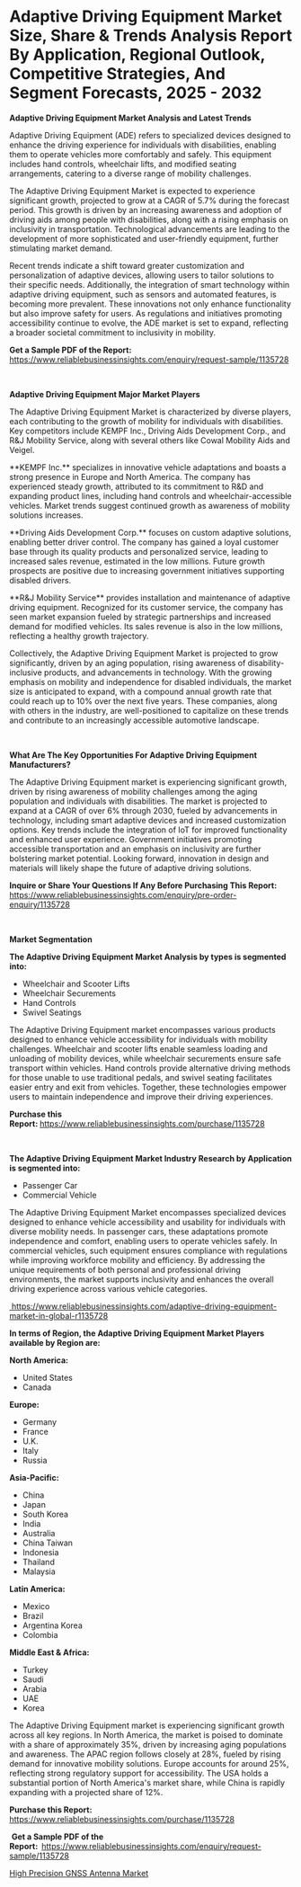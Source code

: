<p><h1>Adaptive Driving Equipment Market Size, Share & Trends Analysis Report By Application, Regional Outlook, Competitive Strategies, And Segment Forecasts, 2025 - 2032</h1></p><p><strong>Adaptive Driving Equipment Market Analysis and Latest Trends</strong></p>
<p><p>Adaptive Driving Equipment (ADE) refers to specialized devices designed to enhance the driving experience for individuals with disabilities, enabling them to operate vehicles more comfortably and safely. This equipment includes hand controls, wheelchair lifts, and modified seating arrangements, catering to a diverse range of mobility challenges.</p><p>The Adaptive Driving Equipment Market is expected to experience significant growth, projected to grow at a CAGR of 5.7% during the forecast period. This growth is driven by an increasing awareness and adoption of driving aids among people with disabilities, along with a rising emphasis on inclusivity in transportation. Technological advancements are leading to the development of more sophisticated and user-friendly equipment, further stimulating market demand.</p><p>Recent trends indicate a shift toward greater customization and personalization of adaptive devices, allowing users to tailor solutions to their specific needs. Additionally, the integration of smart technology within adaptive driving equipment, such as sensors and automated features, is becoming more prevalent. These innovations not only enhance functionality but also improve safety for users. As regulations and initiatives promoting accessibility continue to evolve, the ADE market is set to expand, reflecting a broader societal commitment to inclusivity in mobility.</p></p>
<p><strong>Get a Sample PDF of the Report:&nbsp;</strong> <a href="https://www.reliablebusinessinsights.com/enquiry/request-sample/1135728?utm_campaign=3499&utm_medium=2&utm_source=Github&utm_content=ia&utm_term=30032025&utm_id=adaptive-driving-equipment">https://www.reliablebusinessinsights.com/enquiry/request-sample/1135728</a></p>
<p>&nbsp;</p>
<p><strong>Adaptive Driving Equipment Major Market Players</strong></p>
<p><p>The Adaptive Driving Equipment Market is characterized by diverse players, each contributing to the growth of mobility for individuals with disabilities. Key competitors include KEMPF Inc., Driving Aids Development Corp., and R&J Mobility Service, along with several others like Cowal Mobility Aids and Veigel.</p><p>**KEMPF Inc.** specializes in innovative vehicle adaptations and boasts a strong presence in Europe and North America. The company has experienced steady growth, attributed to its commitment to R&D and expanding product lines, including hand controls and wheelchair-accessible vehicles. Market trends suggest continued growth as awareness of mobility solutions increases.</p><p>**Driving Aids Development Corp.** focuses on custom adaptive solutions, enabling better driver control. The company has gained a loyal customer base through its quality products and personalized service, leading to increased sales revenue, estimated in the low millions. Future growth prospects are positive due to increasing government initiatives supporting disabled drivers.</p><p>**R&J Mobility Service** provides installation and maintenance of adaptive driving equipment. Recognized for its customer service, the company has seen market expansion fueled by strategic partnerships and increased demand for modified vehicles. Its sales revenue is also in the low millions, reflecting a healthy growth trajectory.</p><p>Collectively, the Adaptive Driving Equipment Market is projected to grow significantly, driven by an aging population, rising awareness of disability-inclusive products, and advancements in technology. With the growing emphasis on mobility and independence for disabled individuals, the market size is anticipated to expand, with a compound annual growth rate that could reach up to 10% over the next five years. These companies, along with others in the industry, are well-positioned to capitalize on these trends and contribute to an increasingly accessible automotive landscape.</p></p>
<p>&nbsp;</p>
<p><strong>What Are The Key Opportunities For Adaptive Driving Equipment Manufacturers?</strong></p>
<p><p>The Adaptive Driving Equipment market is experiencing significant growth, driven by rising awareness of mobility challenges among the aging population and individuals with disabilities. The market is projected to expand at a CAGR of over 6% through 2030, fueled by advancements in technology, including smart adaptive devices and increased customization options. Key trends include the integration of IoT for improved functionality and enhanced user experience. Government initiatives promoting accessible transportation and an emphasis on inclusivity are further bolstering market potential. Looking forward, innovation in design and materials will likely shape the future of adaptive driving solutions.</p></p>
<p><strong>Inquire or Share Your Questions If Any Before Purchasing This Report:</strong> <a href="https://www.reliablebusinessinsights.com/enquiry/pre-order-enquiry/1135728?utm_campaign=3499&utm_medium=2&utm_source=Github&utm_content=ia&utm_term=30032025&utm_id=adaptive-driving-equipment">https://www.reliablebusinessinsights.com/enquiry/pre-order-enquiry/1135728</a></p>
<p>&nbsp;</p>
<p><strong>Market Segmentation</strong></p>
<p><strong>The Adaptive Driving Equipment Market Analysis by types is segmented into:</strong></p>
<p><ul><li>Wheelchair and Scooter Lifts</li><li>Wheelchair Securements</li><li>Hand Controls</li><li>Swivel Seatings</li></ul></p>
<p><p>The Adaptive Driving Equipment market encompasses various products designed to enhance vehicle accessibility for individuals with mobility challenges. Wheelchair and scooter lifts enable seamless loading and unloading of mobility devices, while wheelchair securements ensure safe transport within vehicles. Hand controls provide alternative driving methods for those unable to use traditional pedals, and swivel seating facilitates easier entry and exit from vehicles. Together, these technologies empower users to maintain independence and improve their driving experiences.</p></p>
<p><strong>Purchase this Report:&nbsp;</strong><a href="https://www.reliablebusinessinsights.com/purchase/1135728?utm_campaign=3499&utm_medium=2&utm_source=Github&utm_content=ia&utm_term=30032025&utm_id=adaptive-driving-equipment">https://www.reliablebusinessinsights.com/purchase/1135728</a></p>
<p>&nbsp;</p>
<p><strong>The Adaptive Driving Equipment Market Industry Research by Application is segmented into:</strong></p>
<p><ul><li>Passenger Car</li><li>Commercial Vehicle</li></ul></p>
<p><p>The Adaptive Driving Equipment Market encompasses specialized devices designed to enhance vehicle accessibility and usability for individuals with diverse mobility needs. In passenger cars, these adaptations promote independence and comfort, enabling users to operate vehicles safely. In commercial vehicles, such equipment ensures compliance with regulations while improving workforce mobility and efficiency. By addressing the unique requirements of both personal and professional driving environments, the market supports inclusivity and enhances the overall driving experience across various vehicle categories.</p></p>
<p><a href="https://www.reliablebusinessinsights.com/adaptive-driving-equipment-market-in-global-r1135728?utm_campaign=3499&utm_medium=2&utm_source=Github&utm_content=ia&utm_term=30032025&utm_id=adaptive-driving-equipment">&nbsp;https://www.reliablebusinessinsights.com/adaptive-driving-equipment-market-in-global-r1135728</a></p>
<p><strong>In terms of Region, the Adaptive Driving Equipment Market Players available by Region are:</strong></p>
<p>
    <p> <strong> North America: </strong>
        <ul>
            <li>United States</li>
            <li>Canada</li>
        </ul>
        </p> 
    <p> <strong> Europe: </strong>
        <ul>
            <li>Germany</li>
            <li>France</li>
            <li>U.K.</li>
            <li>Italy</li>
            <li>Russia</li>
        </ul>
        </p> 
    <p> <strong> Asia-Pacific: </strong>
        <ul>
            <li>China</li>
            <li>Japan</li>
            <li>South Korea</li>
            <li>India</li>
            <li>Australia</li>
            <li>China Taiwan</li>
            <li>Indonesia</li>
            <li>Thailand</li>
            <li>Malaysia</li>
        </ul>
        </p> 
    <p> <strong> Latin America: </strong>
        <ul>
            <li>Mexico</li>
            <li>Brazil</li>
            <li>Argentina Korea</li>
            <li>Colombia</li>
        </ul>
        </p> 
    <p> <strong> Middle East & Africa: </strong>
        <ul>
            <li>Turkey</li>
            <li>Saudi</li>
            <li>Arabia</li>
            <li>UAE</li>
            <li>Korea</li>
        </ul>
    </p>
    </p>
<p><p>The Adaptive Driving Equipment market is experiencing significant growth across all key regions. In North America, the market is poised to dominate with a share of approximately 35%, driven by increasing aging populations and awareness. The APAC region follows closely at 28%, fueled by rising demand for innovative mobility solutions. Europe accounts for around 25%, reflecting strong regulatory support for accessibility. The USA holds a substantial portion of North America's market share, while China is rapidly expanding with a projected share of 12%.</p></p>
<p><strong>Purchase this Report: </strong><a href="https://www.reliablebusinessinsights.com/purchase/1135728?utm_campaign=3499&utm_medium=2&utm_source=Github&utm_content=ia&utm_term=30032025&utm_id=adaptive-driving-equipment">https://www.reliablebusinessinsights.com/purchase/1135728</a></p>
<p>&nbsp;<strong>Get a Sample PDF of the Report:&nbsp;&nbsp;</strong><a href="https://www.reliablebusinessinsights.com/enquiry/request-sample/1135728?utm_campaign=3499&utm_medium=2&utm_source=Github&utm_content=ia&utm_term=30032025&utm_id=adaptive-driving-equipment">https://www.reliablebusinessinsights.com/enquiry/request-sample/1135728</a></p>
<p><strong></strong></p>
<p><p><a href="https://github.com/cachaskluwe/Market-Research-Report-List-1/blob/main/high-precision-gnss-antenna-market.md?utm_campaign=3499&utm_medium=2&utm_source=Github&utm_content=ia&utm_term=30032025&utm_id=adaptive-driving-equipment">High Precision GNSS Antenna Market</a></p></p>